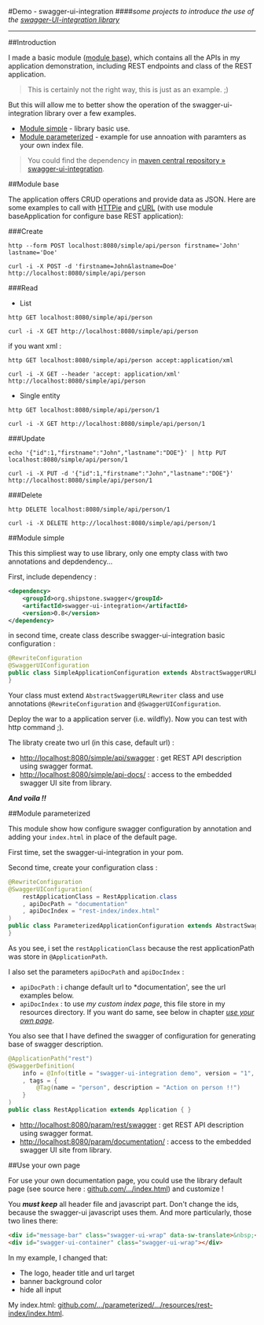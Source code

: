 #Demo - swagger-ui-integration
####*some projects to introduce the use of the [swagger-UI-integration library](https://github.com/ptitbob/swagger-ui-integration)*

---

##Introduction

I made a basic module ([module base](#module-base)), which contains all the APIs in my application demonstration, including REST endpoints and class of the REST application.

>This is certainly not the right way, this is just as an example. ;)

But this will allow me to better show the operation of the swagger-ui-integration library over a few examples.

* [Module simple](#module-simple) - library basic use.
* [Module parameterized](#module-parameterized) - example for use annoation with paramters as your own index file.

>You could find the dependency in [maven central repository » swagger-ui-integration](http://mvnrepository.com/artifact/org.shipstone/swagger-ui-integration).

##Module base

The application offers CRUD operations and provide data as JSON. Here are some examples to call with [HTTPie](https://github.com/jkbrzt/httpie) and [cURL](https://curl.haxx.se) (with use module baseApplication for configure base REST application):

###Create

```shell
http --form POST localhost:8080/simple/api/person firstname='John' lastname='Doe'
```

```
curl -i -X POST -d 'firstname=John&lastname=Doe' http://localhost:8080/simple/api/person
```

###Read

* List 

```shell
http GET localhost:8080/simple/api/person
```
```shell
curl -i -X GET http://localhost:8080/simple/api/person
```

if you want xml : 

```shell
http GET localhost:8080/simple/api/person accept:application/xml
```
```shell
curl -i -X GET --header 'accept: application/xml' http://localhost:8080/simple/api/person
```

* Single entity

```shell
http GET localhost:8080/simple/api/person/1
```
```shell
curl -i -X GET http://localhost:8080/simple/api/person/1
```

###Update

```shell
echo '{"id":1,"firstname":"John","lastname":"DOE"}' | http PUT localhost:8080/simple/api/person/1
```
```shell
curl -i -X PUT -d '{"id":1,"firstname":"John","lastname":"DOE"}' http://localhost:8080/simple/api/person/1
```

###Delete

```shell
http DELETE localhost:8080/simple/api/person/1
```
```shell
curl -i -X DELETE http://localhost:8080/simple/api/person/1
```

##Module simple

This this simpliest way to use library, only one empty class with two annotations and depdendency...

First, include dependency :

```xml
<dependency>
    <groupId>org.shipstone.swagger</groupId>
    <artifactId>swagger-ui-integration</artifactId>
    <version>0.8</version>
</dependency>
```

in second time, create class describe swagger-ui-integration basic configuration : 

```java
@RewriteConfiguration
@SwaggerUIConfiguration
public class SimpleApplicationConfiguration extends AbstractSwaggerURLRewriter {
}
```
Your class must extend `AbstractSwaggerURLRewriter` class and use annotations `@RewriteConfiguration` and `@SwaggerUIConfiguration`.

Deploy the war to a application server (i.e. wildfly). Now you can test with http command ;).

The libraty create two url (in this case, default url) : 

* [http://localhost:8080/simple/api/swagger](http://localhost:8080/simple/api/swagger) : get REST API description using swagger format.
* [http://localhost:8080/simple/api-docs/](http://localhost:8080/simple/api-docs/) : access to the embedded swagger UI site from library.

***And voila !!***

##Module parameterized

This module show how configure swagger configuration by annotation and adding your ```index.html``` in place of the default page.

First time, set the swagger-ui-integration in your pom.

Second time, create your configuration class : 

```java
@RewriteConfiguration
@SwaggerUIConfiguration(
    restApplicationClass = RestApplication.class
    , apiDocPath = "documentation"
    , apiDocIndex = "rest-index/index.html"
)
public class ParameterizedApplicationConfiguration extends AbstractSwaggerURLRewriter {
}
```

As you see, i set the `restApplicationClass` because the rest applicationPath was store in `@ApplicationPath`. 

I also set the parameters `apiDocPath` and `apiDocIndex` : 

* `apiDocPath` : i change default url to *documentation', see the url examples below.
* `apiDocIndex` : to use *my custom index page*, this file store in my resources directory. If you want do same, see below in chapter *[use your own page](#use-your-own-page)*.


You also see that I have defined the swagger of configuration for generating base of swagger description.

```java
@ApplicationPath("rest")
@SwaggerDefinition(
    info = @Info(title = "swagger-ui-integration demo", version = "1", description = "Global description for basic application demo")
    , tags = {
        @Tag(name = "person", description = "Action on person !!")
    }
)
public class RestApplication extends Application { }
```

* [http://localhost:8080/param/rest/swagger](http://localhost:8080/param/rest/swagger) : get REST API description using swagger format.
* [http://localhost:8080/param/documentation/](http://localhost:8080/param/documentation/) : access to the embedded swagger UI site from library.

##Use your own page

For use your own documentation page, you could use the library default page (see source here : [github.com/.../index.html](https://github.com/ptitbob/swagger-ui-integration/blob/master/src/main/resources/inside-docs/index.html)) and customize !

You ***must keep*** all header file and javascript part. Don't change the ids, because the swagger-ui javascript uses them. And more particularly, those two lines there:

```html
<div id="message-bar" class="swagger-ui-wrap" data-sw-translate>&nbsp;</div>
<div id="swagger-ui-container" class="swagger-ui-wrap"></div>
```

In my example, I changed that:

* The logo, header title and url target
* banner background color
* hide all input

My index.html: [github.com/.../parameterized/.../resources/rest-index/index.html](https://github.com/ptitbob/swagger-ui-integration-test/blob/master/parameterized/src/main/resources/rest-index/index.html).

